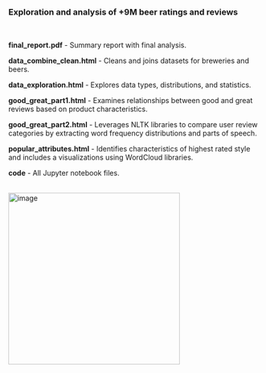 ### Exploration and analysis of +9M beer ratings and reviews

<br>

<b>final_report.pdf</b> - Summary report with final analysis.

<b>data_combine_clean.html</b> - Cleans and joins datasets for breweries and beers.

<b>data_exploration.html</b> - Explores data types, distributions, and statistics.

<b>good_great_part1.html</b> - Examines relationships between good and great reviews based on product characteristics.

<b>good_great_part2.html</b> - Leverages NLTK libraries to compare user review categories by extracting word frequency distributions and parts of speech.

<b>popular_attributes.html</b> - Identifies characteristics of highest rated style and includes a visualizations using WordCloud libraries. 

<b>code</b> - All Jupyter notebook files.

<br>

<img width="341" alt="image" src="https://user-images.githubusercontent.com/41025642/234622001-6dbc77ab-b3e8-4d4d-8705-c8f96b49941d.png">

